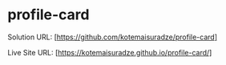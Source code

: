 # profile-card

Solution URL: [https://github.com/kotemaisuradze/profile-card]

Live Site URL: [https://kotemaisuradze.github.io/profile-card/]
